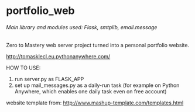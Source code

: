# portfolio_web
###### Main library and modules used: Flask, smtplib, email.message

Zero to Mastery web server project turned into a personal portfolio website.

http://tomasklecl.eu.pythonanywhere.com/


HOW TO USE:
1) run server.py as FLASK_APP
2) set up mail_messages.py as a daily-run task (for example on Python Anywhere, which enables one daily task even on free account)

website template from: http://www.mashup-template.com/templates.html
